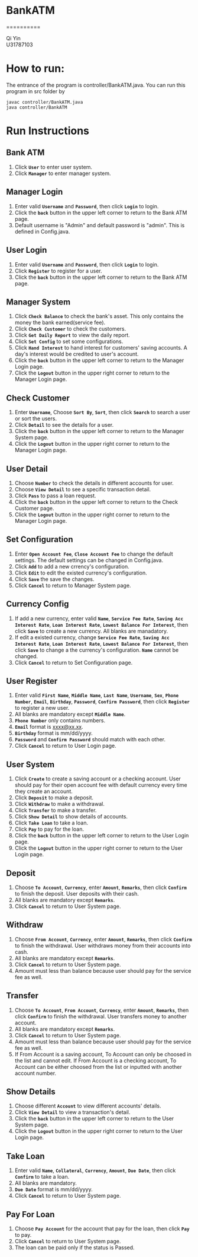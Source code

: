 # BankATM
==========

Qi Yin<br>
U31787103

# How to run:
The entrance of the program is controller/BankATM.java. You can run this program in src folder by

	javac controller/BankATM.java
	java controller/BankATM

# Run Instructions

## Bank ATM
1. Click **`User`** to enter user system.<br>
2. Click **`Manager`** to enter manager system.<br>

## Manager Login
1. Enter valid **`Username`** and **`Password`**, then click **`Login`** to login.<br>
2. Click the **`back`** button in the upper left corner to return to the Bank ATM page.
3. Default username is "Admin" and default password is "admin". This is defined in Config.java.

## User Login
1. Enter valid **`Username`** and **`Password`**, then click **`Login`** to login.<br>
2. Click **`Register`** to register for a user.
3. Click the **`back`** button in the upper left corner to return to the Bank ATM page.

## Manager System
1. Click **`Check Balance`** to check the bank's asset. This only contains the money the bank earned(service fee).
2. Click **`Check Customer`** to check the customers.
3. Click **`Get Daily Report`** to view the daily report.
4. Click **`Set Config`** to set some configurations.
5. Click **`Hand Interest`** to hand interest for customers' saving accounts. A day's interest would be credited to user's account.
6. Click the **`back`** button in the upper left corner to return to the Manager Login page.
7. Click the **`Logout`** button in the upper right corner to return to the Manager Login page.

## Check Customer
1. Enter **`Username`**, Choose **`Sort By`**, **`Sort`**, then click **`Search`** to search a user or sort the users.
2. Click **`Detail`** to see the details for a user.
3. Click the **`back`** button in the upper left corner to return to the Manager System page.
4. Click the **`Logout`** button in the upper right corner to return to the Manager Login page.

## User Detail
1. Choose **`Number`** to check the details in different accounts for user.
2. Choose **`View Detail`** to see a specific transaction detail.
3. Click **`Pass`** to pass a loan request.
4. Click the **`back`** button in the upper left corner to return to the Check Customer page.
5. Click the **`Logout`** button in the upper right corner to return to the Manager Login page.

## Set Configuration
1. Enter **`Open Account Fee`**, **`Close Account Fee`** to change the default settings. The default settings can be changed in Config.java.
2. Click **`Add`** to add a new crrency's configuration.
3. Click **`Edit`** to edit the existed currency's configuration.
4. Click **`Save`** the save the changes.
5. Click **`Cancel`** to return to Manager System page.

## Currency Config
1. If add a new currency, enter valid **`Name`**, **`Service Fee Rate`**, **`Saving Acc Interest Rate`**, **`Loan Interest Rate`**, **`Lowest Balance For Interest`**, then click **`Save`** to create a new currency. All blanks are manadatory.
2. If edit a existed currency, change **`Service Fee Rate`**, **`Saving Acc Interest Rate`**, **`Loan Interest Rate`**, **`Lowest Balance For Interest`**, then click **`Save`** to change a the currency's configuration. **`Name`** cannot be changed.
3. Click **`Cancel`** to return to Set Configuration page.

## User Register
1. Enter valid **`First Name`**, **`Middle Name`**, **`Last Name`**, **`Username`**, **`Sex`**, **`Phone Number`**, **`Email`**, **`Birthday`**, **`Password`**, **`Confirm Password`**, then click **`Register`** to register a new user.
2. All blanks are mandatory except **`Middle Name`**.
3. **`Phone Number`** only contains numbers.
4. **`Email`** format is xxxx@xx.xx.
5. **`Birthday`** format is mm/dd/yyyy.
6. **`Password`** and **`Confirm Password`** should match with each other.
7. Click **`Cancel`** to return to User Login page.

## User System
1. Click **`Create`** to create a saving account or a checking account. User should pay for their open account fee with default currency every time they create an account.
2. Click **`Deposit`** to make a deposit.
3. Click **`Withdraw`** to make a withdrawal.
4. Click **`Transfer`** to make a transfer.
5. Click **`Show Detail`** to show details of accounts.
6. Click **`Take Loan`** to take a loan.
7. Click **`Pay`** to pay for the loan.
8. Click the **`back`** button in the upper left corner to return to the User Login page.
9. Click the **`Logout`** button in the upper right corner to return to the User Login page.

## Deposit
1. Choose **`To Account`**, **`Currency`**, enter **`Amount`**, **`Remarks`**, then click **`Confirm`** to finish the deposit. User deposits with their cash.
2. All blanks are mandatory except **`Remarks`**.
3. Click **`Cancel`** to return to User System page.

## Withdraw
1. Choose **`From Account`**, **`Currency`**, enter **`Amount`**, **`Remarks`**, then click **`Confirm`** to finish the withdrawal. User withdraws money from their accounts into cash.
2. All blanks are mandatory except **`Remarks`**.
3. Click **`Cancel`** to return to User System page.
4. Amount must less than balance because user should pay for the service fee as well.

## Transfer
1. Choose **`To Account`**, **`From Account`**, **`Currency`**, enter **`Amount`**, **`Remarks`**, then click **`Confirm`** to finish the withdrawal. User transfers money to another account.
2. All blanks are mandatory except **`Remarks`**.
3. Click **`Cancel`** to return to User System page.
4. Amount must less than balance because user should pay for the service fee as well.
5. If From Account is a saving account, To Account can only be choosed in the list and cannot edit. If From Account is a checking account, To Account can be either choosed from the list or inputted with another account number.

## Show Details
1. Choose different **`Account`** to view different accounts' details.
2. Click **`View Detail`** to view a transaction's detail.
3. Click the **`back`** button in the upper left corner to return to the User System page.
4. Click the **`Logout`** button in the upper right corner to return to the User Login page.

## Take Loan
1. Enter valid **`Name`**, **`Collateral`**, **`Currency`**, **`Amount`**, **`Due Date`**, then click **`Confirm`** to take a loan.
2. All blanks are mandatory.
3. **`Due Date`** format is mm/dd/yyyy.
4. Click **`Cancel`** to return to User System page.

## Pay For Loan
1. Choose **`Pay Account`** for the account that pay for the loan, then click **`Pay`** to pay.
2. Click **`Cancel`** to return to User System page.
3. The loan can be paid only if the status is Passed.